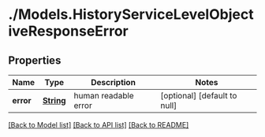# ./Models.HistoryServiceLevelObjectiveResponseError
## Properties

Name | Type | Description | Notes
------------ | ------------- | ------------- | -------------
**error** | [**String**][1] | human readable error | [optional] [default to null]

[[Back to Model list]][2] [[Back to API list]][3] [[Back to README]][4]

[1]: string.md
[2]: ../README.md#documentation-for-models
[3]: ../README.md#documentation-for-api-endpoints
[4]: ../README.md
